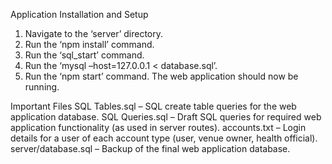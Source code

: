 Application Installation and Setup
1. Navigate to the ‘server’ directory.
2. Run the ‘npm install’ command.
3. Run the ‘sql_start’ command.
4. Run the ‘mysql –host=127.0.0.1 < database.sql’.
5. Run the ‘npm start’ command. The web application should now be running.


Important Files
SQL Tables.sql – SQL create table queries for the web application database.
SQL Queries.sql – Draft SQL queries for required web application functionality (as used in server 
routes).
accounts.txt – Login details for a user of each account type (user, venue owner, health official).
server/database.sql – Backup of the final web application database.

